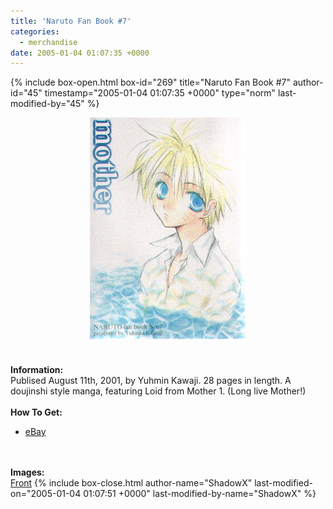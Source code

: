 ```yaml
---
title: 'Naruto Fan Book #7'
categories:
  - merchandise
date: 2005-01-04 01:07:35 +0000
---
```

{% include box-open.html box-id="269" title="Naruto Fan Book #7" author-id="45" timestamp="2005-01-04 01:07:35 +0000" type="norm" last-modified-by="45" %}
	<center>
	<img src="/merchandise/images/naruto_title.jpg" border="0" alt="Naruto Fan Book #7" />
	</center>
	<br /><br />
	<b>Information:</b>
	<br />
	Publised August 11th, 2001, by Yuhmin Kawaji.  28 pages in length.  A doujinshi style 
	manga, featuring Loid from Mother 1.  (Long live Mother!)
	<br /><br />
	<b>How To Get:</b>
	<br />
	<ul>
	<li><a href="http://www.ebay.com">eBay</a></li>
	</ul>
	<br /><br />
	<b>Images:</b>
	<br />
	<a href="/merchandise/images/naruto1.jpg">Front</a>
{% include box-close.html author-name="ShadowX" last-modified-on="2005-01-04 01:07:51 +0000" last-modified-by-name="ShadowX" %}
